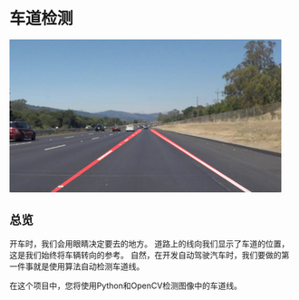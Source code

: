 # 车道检测

<img src="examples/laneLines_thirdPass.jpg" width="480" alt="Combined Image" />

总览
---

开车时，我们会用眼睛决定要去的地方。 道路上的线向我们显示了车道的位置，这是我们始终将车辆转向的参考。 自然，在开发自动驾驶汽车时，我们要做的第一件事就是使用算法自动检测车道线。

在这个项目中，您将使用Python和OpenCV检测图像中的车道线。

